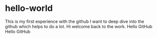 # hello-world
This is my first experience with the github
I want to deep dive into the github which helps to do a lot.
Hi welcome back to the work.
Hello GitHub 
Hello GitHub
